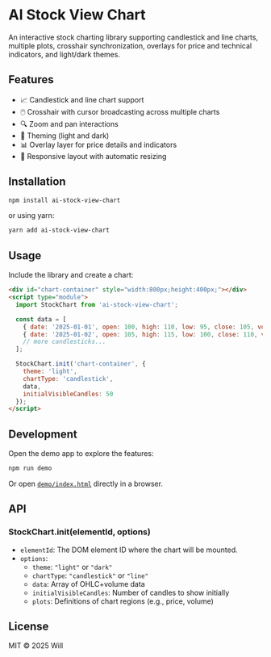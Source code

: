 # AI Stock View Chart

An interactive stock charting library supporting candlestick and line charts, multiple plots, crosshair synchronization, overlays for price and technical indicators, and light/dark themes.

## Features

- 📈 Candlestick and line chart support
- 🖱️ Crosshair with cursor broadcasting across multiple charts
- 🔍 Zoom and pan interactions
- 🎨 Theming (light and dark)
- 📊 Overlay layer for price details and indicators
- 📐 Responsive layout with automatic resizing

## Installation

```bash
npm install ai-stock-view-chart
```

or using yarn:

```bash
yarn add ai-stock-view-chart
```

## Usage

Include the library and create a chart:

```html
<div id="chart-container" style="width:800px;height:400px;"></div>
<script type="module">
  import StockChart from 'ai-stock-view-chart';

  const data = [
    { date: '2025-01-01', open: 100, high: 110, low: 95, close: 105, volume: 5000 },
    { date: '2025-01-02', open: 105, high: 115, low: 100, close: 110, volume: 6000 },
    // more candlesticks...
  ];

  StockChart.init('chart-container', {
    theme: 'light',
    chartType: 'candlestick',
    data,
    initialVisibleCandles: 50
  });
</script>
```

## Development

Open the demo app to explore the features:

```bash
npm run demo
```

Or open [`demo/index.html`](demo/index.html) directly in a browser.

## API

### StockChart.init(elementId, options)

- `elementId`: The DOM element ID where the chart will be mounted.
- `options`:
  - `theme`: `"light"` or `"dark"`
  - `chartType`: `"candlestick"` or `"line"`
  - `data`: Array of OHLC+volume data
  - `initialVisibleCandles`: Number of candles to show initially
  - `plots`: Definitions of chart regions (e.g., price, volume)

## License

MIT © 2025 Will